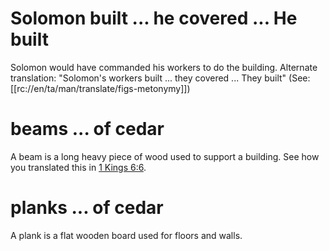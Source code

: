 # Solomon built ... he covered ... He built

Solomon would have commanded his workers to do the building. Alternate translation: "Solomon's workers built ... they covered ... They built" (See: [[rc://en/ta/man/translate/figs-metonymy]])

# beams ... of cedar

A beam is a long heavy piece of wood used to support a building. See how you translated this in [1 Kings 6:6](./05.md).

# planks ... of cedar

A plank is a flat wooden board used for floors and walls.

